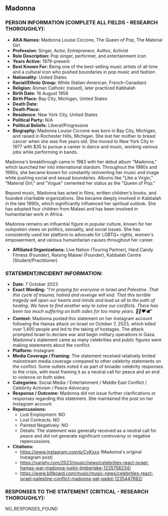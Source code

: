 ## Madonna

### PERSON INFORMATION (COMPLETE ALL FIELDS - RESEARCH THOROUGHLY):

- **AKA Names:** Madonna Louise Ciccone, The Queen of Pop, The Material Girl
- **Profession:** Singer, Actor, Entrepreneur, Author, Activist
- **Role Description:** Pop singer, performer, and entertainment icon
- **Years Active:** 1979-present
- **Best Known For:** Being one of the best-selling music artists of all time and a cultural icon who pushed boundaries in pop music and fashion
- **Nationality:** United States
- **Racial/Ethnic Group:** White (Italian-American, French-Canadian)
- **Religion:** Roman Catholic (raised), later practiced Kabbalah
- **Birth Date:** 16 August 1958
- **Birth Place:** Bay City, Michigan, United States
- **Death Date:** 
- **Death Place:** 
- **Residence:** New York City, United States
- **Political Party:** N/A
- **Political Beliefs:** Liberal/Progressive
- **Biography:** Madonna Louise Ciccone was born in Bay City, Michigan, and raised in Rochester Hills, Michigan. She lost her mother to breast cancer when she was five years old. She moved to New York City in 1977 with $35 to pursue a career in dance and music, working various jobs while performing in bands.

Madonna's breakthrough came in 1983 with her debut album "Madonna," which launched her into international stardom. Throughout the 1980s and 1990s, she became known for constantly reinventing her music and image while pushing social and sexual boundaries. Albums like "Like a Virgin," "Material Girl," and "Vogue" cemented her status as the "Queen of Pop."

Beyond music, Madonna has acted in films, written children's books, and founded charitable organizations. She became deeply involved in Kabbalah in the late 1990s, which significantly influenced her spiritual outlook. She has adopted four children from Malawi and has been involved in humanitarian work in Africa.

Madonna remains an influential figure in popular culture, known for her outspoken views on politics, sexuality, and social issues. She has consistently used her platform to advocate for LGBTQ+ rights, women's empowerment, and various humanitarian causes throughout her career.

- **Affiliated Organizations:** Live Nation (Touring Partner), Hard Candy Fitness (Founder), Raising Malawi (Founder), Kabbalah Centre (Student/Practitioner)

### STATEMENT/INCIDENT INFORMATION:
- **Date:** 7 October 2023
- **Exact Wording:** *"I'm praying for everyone in Israel and Palestine. That this cycle of trauma, hatred and revenge will end. That this terrible tragedy will open our hearts and minds and lead us all to the path of healing. We have to find another way to solve our conflicts. There has been too much suffering on both sides for too many years. 🙏🏼❤️🕊"*
- **Context:** Madonna posted this statement on her Instagram account following the Hamas attack on Israel on October 7, 2023, which killed over 1,400 people and led to the taking of hostages. The attack prompted Israel to declare war and begin military operations in Gaza. Madonna's statement came as many celebrities and public figures were making statements about the conflict.
- **Platform:** Instagram
- **Media Coverage / Framing:** The statement received relatively limited mainstream media coverage compared to other celebrity statements on the conflict. Some outlets noted it as part of broader celebrity responses to the crisis, with most framing it as a neutral call for peace and an end to violence on both sides.
- **Categories:** Social Media / Entertainment / Middle East Conflict / Celebrity Activism / Peace Advocacy
- **Response / Outcome:** Madonna did not issue further clarifications or responses regarding this statement. She maintained the post on her Instagram account.
- **Repercussions:** 
  - Lost Employment: NO
  - Lost Contracts: NO
  - Painted Negatively: NO
  - Details: The statement was generally received as a neutral call for peace and did not generate significant controversy or negative repercussions.
- **Citations:** 
  - https://www.instagram.com/p/CyKxxx (Madonna's original Instagram post)
  - https://variety.com/2023/music/news/celebrities-react-israel-hamas-war-madonna-justin-timberlake-1235758234/
  - https://www.billboard.com/music/music-news/celebrities-react-israel-palestine-conflict-madonna-gal-gadot-1235447892/

### RESPONSES TO THE STATEMENT (CRITICAL - RESEARCH THOROUGHLY):

NO_RESPONSES_FOUND